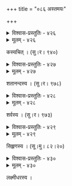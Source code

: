 +++
title = "०८६ अस्तमयः"

+++



<details><summary>विश्वास-प्रस्तुतिः - ४२६</summary>

यथैवैष श्रीमांश् चरमगिरिवप्रान्तजलधौ  
सुधासूतिश् चेतः कनककमलाशङ्कि कुरुते ।  
तथायं लावण्यप्रसरमकरन्दद्रवतृषा  
पतद्भृङ्गश्रेणिश्रियम् अपि कलङ्कः कलयति ॥४२६॥
</details>

<details><summary>मूलम् - ४२६</summary>

यथैवैष श्रीमांश् चरमगिरिवप्रान्तजलधौ  
सुधासूतिश् चेतः कनककमलाशङ्कि कुरुते ।  
तथायं लावण्यप्रसरमकरन्दद्रवतृषा  
पतद्भृङ्गश्रेणिश्रियम् अपि कलङ्कः कलयति ॥४२६॥
</details>


कस्यचित् । (सु।र। ९४०)  



<details><summary>विश्वास-प्रस्तुतिः - ४२७</summary>

कृतपादनिगूहनोवसीद  
न्नधिकश्यामकलङ्कपङ्कलेखः ।  
गगनोदधिपश्चिमान्तलग्नो  
विधुर् उत्तान इवास्ति कूर्मराजः ॥४२७॥
</details>

<details><summary>मूलम् - ४२७</summary>

कृतपादनिगूहनोवसीद  
न्नधिकश्यामकलङ्कपङ्कलेखः ।  
गगनोदधिपश्चिमान्तलग्नो  
विधुर् उत्तान इवास्ति कूर्मराजः ॥४२७॥
</details>


शतानन्दस्य । (सु।र। ९७८)  



<details><summary>विश्वास-प्रस्तुतिः - ४२८</summary>

मुषितमुषितालोकास् तारास् तुषारकणत्विषः   
सवितुर् अपि च प्राचीमूले मिलन्ति मरीचयः ।  
श्रयति शिथिलच्छायाभोगस् तटीम् अपराम्बुधेर्  
जरठलवलीलावण्याच्छच्छविर् मृगलाञ्छनः ॥४२८॥
</details>

<details><summary>मूलम् - ४२८</summary>

मुषितमुषितालोकास् तारास् तुषारकणत्विषः   
सवितुर् अपि च प्राचीमूले मिलन्ति मरीचयः ।  
श्रयति शिथिलच्छायाभोगस् तटीम् अपराम्बुधेर्  
जरठलवलीलावण्याच्छच्छविर् मृगलाञ्छनः ॥४२८॥
</details>


शर्वस्य । (सु।र। ९७३)  



<details><summary>विश्वास-प्रस्तुतिः - ४२९</summary>

लुठत्य् अपरवारिधौ कमलनिर्विशेषः शशी  
प्ररूढम् उदयाचले चुलुकमात्रम् उष्णं महः ।  
क्षणं गगनवेदिकाम् इदम् अनङ्कुशं गाहते  
कलिन्दगिरिकन्यकातटमालनीलं तमः ॥४२९॥
</details>

<details><summary>मूलम् - ४२९</summary>

लुठत्य् अपरवारिधौ कमलनिर्विशेषः शशी  
प्ररूढम् उदयाचले चुलुकमात्रम् उष्णं महः ।  
क्षणं गगनवेदिकाम् इदम् अनङ्कुशं गाहते  
कलिन्दगिरिकन्यकातटमालनीलं तमः ॥४२९॥
</details>


सिह्लणस्य । (सू।मु। ८२।२०)  



<details><summary>विश्वास-प्रस्तुतिः - ४३०</summary>

स्वस्थानाद् अवनीभुजेव पतितं दोषाकरेणेन्दुना  
ताराभिर् विरलायितं प्रकृतिभिस् तस्येव निर्धामभिः ।  
निःश्रीकैः कुमुदाकरैर् मुकुलितं तस्यावरोधैर् इव  
प्रध्वस्तं तिमिरोत्करैः परिजनैस् तस्यैव दुश्चारिभिः ॥४३०॥
</details>

<details><summary>मूलम् - ४३०</summary>

स्वस्थानाद् अवनीभुजेव पतितं दोषाकरेणेन्दुना  
ताराभिर् विरलायितं प्रकृतिभिस् तस्येव निर्धामभिः ।  
निःश्रीकैः कुमुदाकरैर् मुकुलितं तस्यावरोधैर् इव  
प्रध्वस्तं तिमिरोत्करैः परिजनैस् तस्यैव दुश्चारिभिः ॥४३०॥
</details>


लक्ष्मीधरस्य ।  